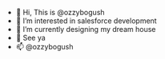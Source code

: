 - 👋 Hi, This is @ozzybogush
- 👀 I’m interested in salesforce development
- 🌱 I’m currently designing my dream house
- 💞️ See ya
- 📫 @ozzybogush

<!---
ozzybogush/ozzybogush is a ✨ special ✨ repository because its `README.md` (this file) appears on your GitHub profile.
You can click the Preview link to take a look at your changes.
--->
